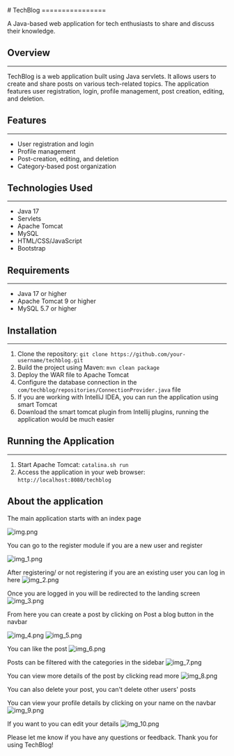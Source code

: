 <p align="justify">
 # TechBlog
================

A Java-based web application for tech enthusiasts to share and discuss their knowledge.

## Overview
------------

TechBlog is a web application built using Java servlets. It allows users to create and share posts on various tech-related topics. The application features user registration, login, profile management, post creation, editing, and deletion.

## Features
------------

* User registration and login
* Profile management
* Post-creation, editing, and deletion
* Category-based post organization

## Technologies Used
--------------------

* Java 17
* Servlets
* Apache Tomcat
* MySQL
* HTML/CSS/JavaScript
* Bootstrap

## Requirements
---------------

* Java 17 or higher
* Apache Tomcat 9 or higher
* MySQL 5.7 or higher

## Installation
------------

1. Clone the repository: `git clone https://github.com/your-username/techblog.git`
2. Build the project using Maven: `mvn clean package`
3. Deploy the WAR file to Apache Tomcat
4. Configure the database connection in the `com/techblog/repositories/ConnectionProvider.java` file
5. If you are working with IntelliJ IDEA, you can run the application using smart Tomcat
6. Download the smart tomcat plugin from Intellij plugins, running the application would be much easier

## Running the Application
-------------------------

1. Start Apache Tomcat: `catalina.sh run`
2. Access the application in your web browser: `http://localhost:8080/techblog`

## About the application

The main application starts with an index page

![img.png](src/main/webapp/images/READMEimages/img.png)

You can go to the register module if you are a new user and register

![img_1.png](src/main/webapp/images/READMEimages/img_1.png)


After registering/ or not registering if you are an existing user you can log in here
![img_2.png](src/main/webapp/images/READMEimages/img_2.png)

Once you are logged in you will be redirected to the landing screen
![img_3.png](src/main/webapp/images/READMEimages/img_3.png)

From here you can create a post by clicking on Post a blog button in the navbar

![img_4.png](src/main/webapp/images/READMEimages/img_4.png)
![img_5.png](src/main/webapp/images/READMEimages/img_5.png)

You can like the post
![img_6.png](src/main/webapp/images/READMEimages/img_6.png)

Posts can be filtered with the categories in the sidebar
![img_7.png](src/main/webapp/images/READMEimages/img_7.png)

You can view more details of the post by clicking read more
![img_8.png](src/main/webapp/images/READMEimages/img_8.png)

You can also delete your post, you can't delete other users' posts

You can view your profile details by clicking on your name on the navbar
![img_9.png](src/main/webapp/images/READMEimages/img_9.png)

If you want to you can edit your details
![img_10.png](src/main/webapp/images/READMEimages/img_10.png)

Please let me know if you have any questions or feedback. Thank you for using TechBlog!
</p>
